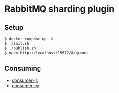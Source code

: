 # RabbitMQ sharding plugin

## Setup

```bash
$ docker-compose up -d
$ ./init.sh
$ ./publish.sh
$ open http://localhost:15672/#/queues
```

## Consuming

* [consumer-js](./consumer-js)
* [consumer-ex](./consumer-ex)
